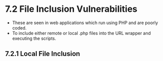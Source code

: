 # 7.2 File Inclusion Vulnerabilities

* These are seen in web applications which run using PHP and are poorly coded.
* To include either remote or local .php files into the URL wrapper and executing the scripts.

## 7.2.1 Local File Inclusion

